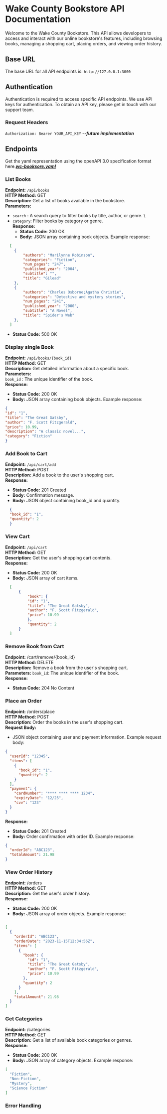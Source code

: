 #   Wake County Bookstore API Documentation

Welcome to the Wake County Bookstore. This API allows developers to access and interact with our online bookstore's features, including browsing books, managing a shopping cart, placing orders, and viewing order history.

## Base URL

The base URL for all API endpoints is: `http://127.0.0.1:3000`

## Authentication

Authentication is required to access specific API endpoints. We use API keys for authentication. To obtain an API key, please get in touch with our support team.

### Request Headers 

 `Authorization: Bearer YOUR_API_KEY`   -***-future implementation***

## Endpoints 
 Get the yaml representation using the openAPI 3.0 specification format here.***[wc-booksore.yaml](./wc-booksore.yaml)***
### List Books

 **Endpoint:** `/api/books` \
 **HTTP Method:** GET \
 **Description:** Get a list of books available in the bookstore. \
 **Parameters:** 
  - `search` : A search query to filter books by title, author, or genre. \
  - `category`: Filter books by category or genre. \
 **Response:** 
    - **Status Code:** 200 OK 
    - **Body:** JSON array containing book objects. Example response: 

```json
  [
    {
        "authors": "Marilynne Robinson",
        "categories": "Fiction",
        "num_pages": "247",
        "published_year": "2004",
        "subtitle": "",
        "title": "Gilead"
    },
    {
        "authors": "Charles Osborne;Agatha Christie",
        "categories": "Detective and mystery stories",
        "num_pages": "241",
        "published_year": "2000",
        "subtitle": "A Novel",
        "title": "Spider's Web"
    },
  ]
```

- **Status Code:** 500 OK

### Display single Book 

 **Endpoint:** `/api/books/{book_id}` \
 **HTTP Method:** GET \
 **Description:** Get detailed information about a specific book. \
 **Parameters:** \
   `book_id` : The unique identifier of the book. \
 **Response:** 
  - **Status Code:** 200 OK 
  - **Body:** JSON array containing book objects. Example response: 

  ```json
  {
  "id": "1",
  "title": "The Great Gatsby",
  "author": "F. Scott Fitzgerald",
  "price": 10.99,
  "description": "A classic novel...",
  "category": "Fiction"
  }
 ```

### Add Book to Cart 

 **Endpoint:** `/api/cart/add`  \
 **HTTP Method:** POST \
 **Description:** Add a book to the user's shopping cart. \
 **Response:** 
  - **Status Code:** 201 Created 
  - **Body:** Confirmation message. 
  - **Body:** JSON object containing book_id and quantity. 
  
```json
  {
  "book_id": "1",
  "quantity": 2
  }

```

### View Cart 
**Endpoint:** `/api/cart` \
**HTTP Method:** GET \
**Description:** Get the user's shopping cart contents. \
**Response:** 
  - **Status Code:** 200 OK 
  - **Body:** JSON array of cart items. 

  ```json
    [
        {
            "book": {
            "id": "1",
            "title": "The Great Gatsby",
            "author": "F. Scott Fitzgerald",
            "price": 10.99
            },
            "quantity": 2
        }
    ]
  ```

### Remove Book from Cart 
**Endpoint:** /cart/remove/{book_id} \
**HTTP Method:** DELETE \
**Description:** Remove a book from the user's shopping cart. \
**Parameters:** 
`book_id`: The unique identifier of the book. \
**Response:** 
  - **Status Code:** 204 No Content 

### Place an Order 
**Endpoint:** /orders/place \
**HTTP Method:** POST \
**Description:** Order the books in the user's shopping cart. \
**Request Body:** 
- JSON object containing user and payment information. Example request body: 
  
```json 
{
  "userId": "12345",
  "items": [
    {
      "book_id": "1",
      "quantity": 2
    }
  ],
  "payment": {
    "cardNumber": "**** **** **** 1234",
    "expiryDate": "12/25",
    "cvv": "123"
  }
}

```
**Response:** 

- **Status Code:** 201 Created 
- **Body:** Order confirmation with order ID. Example response: 

```json 
{
  "orderId": "ABC123",
  "totalAmount": 21.98
}

```
### View Order History 
**Endpoint:** /orders \
**HTTP Method:** GET \
**Description:** Get the user's order history. \
**Response:** 
- **Status Code:** 200 OK
- **Body:** JSON array of order objects. Example response:
```json

[
  {
    "orderId": "ABC123",
    "orderDate": "2023-11-15T12:34:56Z",
    "items": [
      {
        "book": {
          "id": "1",
          "title": "The Great Gatsby",
          "author": "F. Scott Fitzgerald",
          "price": 10.99
        },
        "quantity": 2
      }
    ],
    "totalAmount": 21.98
  }
]
```

### Get Categories 
**Endpoint:** /categories \
**HTTP Method:** GET \
**Description:** Get a list of available book categories or genres. \
**Response:**
- **Status Code:** 200 OK
- **Body:** JSON array of category objects. Example response:
```json
[
  "Fiction",
  "Non-Fiction",
  "Mystery",
  "Science Fiction"
]
```

### Error Handling

